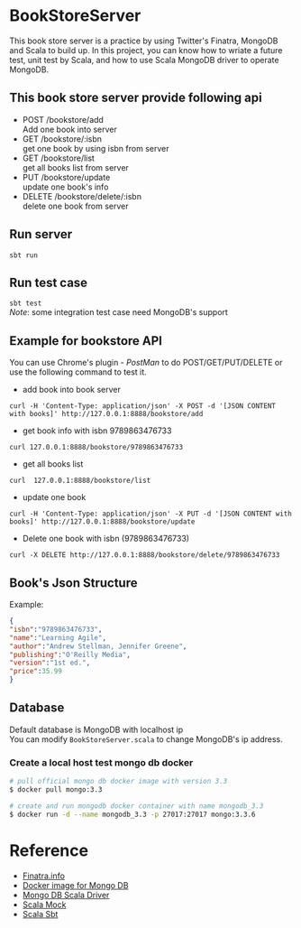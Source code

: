# BookStoreServer

This book store server is a practice by using Twitter's Finatra, MongoDB and Scala to build up. In this project, you can know how to wriate a future test, unit test by Scala, and how to use Scala MongoDB driver to operate MongoDB.

## This book store server provide following api
- POST    /bookstore/add  
Add one book into server
- GET     /bookstore/:isbn  
get one book by using isbn from server
- GET     /bookstore/list  
get all books list from server
- PUT     /bookstore/update  
update one book's info
- DELETE  /bookstore/delete/:isbn  
delete one book from server

## Run server
`sbt run`

## Run test case
`sbt test`  
*Note*: some integration test case need MongoDB's support

## Example for bookstore API
You can use Chrome's plugin - *PostMan* to do POST/GET/PUT/DELETE or use the following command to test it.

- add book into book server
```
curl -H 'Content-Type: application/json' -X POST -d '[JSON CONTENT with books]' http://127.0.0.1:8888/bookstore/add
```

- get book info with isbn 9789863476733
```
curl 127.0.0.1:8888/bookstore/9789863476733
```

- get all books list
```
curl  127.0.0.1:8888/bookstore/list
```

- update one book
```
curl -H 'Content-Type: application/json' -X PUT -d '[JSON CONTENT with books]' http://127.0.0.1:8888/bookstore/update
```

- Delete one book with isbn (9789863476733)
```
curl -X DELETE http://127.0.0.1:8888/bookstore/delete/9789863476733
```

## Book's Json Structure
Example:
```json
{
"isbn":"9789863476733",
"name":"Learning Agile",
"author":"Andrew Stellman, Jennifer Greene",
"publishing":"O'Reilly Media",
"version":"1st ed.",
"price":35.99
}
```

## Database
Default database is MongoDB with localhost ip  
You can modify `BookStoreServer.scala` to change MongoDB's ip address.  

### Create a local host test mongo db docker
```bash
# pull official mongo db docker image with version 3.3
$ docker pull mongo:3.3

# create and run mongodb docker container with name mongodb_3.3
$ docker run -d --name mongodb_3.3 -p 27017:27017 mongo:3.3.6
```

# Reference
- [Finatra.info](http://twitter.github.io/finatra/)
- [Docker image for Mongo DB](https://hub.docker.com/_/mongo/)
- [Mongo DB Scala Driver](https://docs.mongodb.com/ecosystem/drivers/scala/#mongo-scala-driver)
- [Scala Mock](http://scalamock.org/)
- [Scala Sbt](http://www.scala-sbt.org/)
